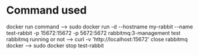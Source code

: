 # Command used #

docker run command -->
sudo docker run -d --hostname my-rabbit --name test-rabbit -p 15672:15672 -p 5672:5672 rabbitmq:3-management
test rabbitmq running or not -->
curl -v 'http://localhost:15672'
close rabbitmq docker -->
sudo docker stop test-rabbit
